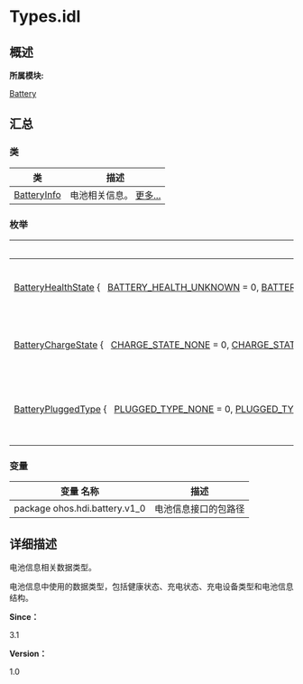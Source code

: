 # Types.idl


## **概述**

**所属模块:**

[Battery](battery.md)


## **汇总**


### 类

  | 类 | 描述 | 
| -------- | -------- |
| [BatteryInfo](_battery_info.md) | 电池相关信息。&nbsp;[更多...](_battery_info.md) | 


### 枚举

  | 枚举 | 描述 | 
| -------- | -------- |
| [BatteryHealthState](battery.md#batteryhealthstate)&nbsp;{&nbsp;&nbsp;&nbsp;[BATTERY_HEALTH_UNKNOWN](battery.md#ggaec9b86ee31a5d8abf7c804d81b542f2fa383fc8bba89eb9195e07da10ebff6a6a)&nbsp;=&nbsp;0,&nbsp;[BATTERY_HEALTH_GOOD](battery.md#ggaec9b86ee31a5d8abf7c804d81b542f2fa9019a1cab9aaffb56b968f846eae45c2),&nbsp;[BATTERY_HEALTH_OVERHEAT](battery.md#ggaec9b86ee31a5d8abf7c804d81b542f2fa34cb203c04d3f8b391fd0f193673d2cc),&nbsp;[BATTERY_HEALTH_OVERVOLTAGE](battery.md#ggaec9b86ee31a5d8abf7c804d81b542f2faeb20e3755faa28a34b37c20fce37672f),&nbsp;&nbsp;&nbsp;[BATTERY_HEALTH_COLD](battery.md#ggaec9b86ee31a5d8abf7c804d81b542f2fa1ed5e419d57b9ff71ac397d1b17eb420),&nbsp;[BATTERY_HEALTH_DEAD](battery.md#ggaec9b86ee31a5d8abf7c804d81b542f2fa05f1241d31443ffefec7ac784e141341),&nbsp;[BATTERY_HEALTH_RESERVED](battery.md#ggaec9b86ee31a5d8abf7c804d81b542f2fa9583572172c946660b255d5ac3604f9b)&nbsp;} | 电池的健康状态。&nbsp;[更多...](battery.md#batteryhealthstate) | 
| [BatteryChargeState](battery.md#batterychargestate)&nbsp;{&nbsp;&nbsp;&nbsp;[CHARGE_STATE_NONE](battery.md#gga35791cca3603f7855c6368fbd00b21f1afdc91bf6bc92fdcd784cb274b1a14d28)&nbsp;=&nbsp;0,&nbsp;[CHARGE_STATE_ENABLE](battery.md#gga35791cca3603f7855c6368fbd00b21f1a03dc57c4f65da6b1472ae4f7ed676234),&nbsp;[CHARGE_STATE_DISABLE](battery.md#gga35791cca3603f7855c6368fbd00b21f1a33914f4c27c801d3ba5315ca486655cc),&nbsp;[CHARGE_STATE_FULL](battery.md#gga35791cca3603f7855c6368fbd00b21f1a70b48a2925871d0364ae6344bce944ae),&nbsp;&nbsp;&nbsp;[CHARGE_STATE_RESERVED](battery.md#gga35791cca3603f7855c6368fbd00b21f1a38af1f4d697139ebaa8eb97fb5b34120)&nbsp;} | 电池的充电状态。&nbsp;[更多...](battery.md#batterychargestate) | 
| [BatteryPluggedType](battery.md#batterypluggedtype)&nbsp;{&nbsp;&nbsp;&nbsp;[PLUGGED_TYPE_NONE](battery.md#ggab80029eabf9d0fdcc3ab4d4a4c3be6baa23f13d9ed048300c42930d844ead29c7)&nbsp;=&nbsp;0,&nbsp;[PLUGGED_TYPE_AC](battery.md#ggab80029eabf9d0fdcc3ab4d4a4c3be6baaba143c5ab6146a49e3c1362d3ba38751),&nbsp;[PLUGGED_TYPE_USB](battery.md#ggab80029eabf9d0fdcc3ab4d4a4c3be6baacfe481a50e9915a049edd3debcc7de1c),&nbsp;[PLUGGED_TYPE_WIRELESS](battery.md#ggab80029eabf9d0fdcc3ab4d4a4c3be6baaa8b900a0327e60b02ad7d3501057be38),&nbsp;&nbsp;&nbsp;[PLUGGED_TYPE_BUTT](battery.md#ggab80029eabf9d0fdcc3ab4d4a4c3be6baac85bb1a7b26e14b55cd9bb977c3e66c0)&nbsp;} | 电池的充电设备类型。&nbsp;[更多...](battery.md#batterypluggedtype) | 


### 变量

  | 变量&nbsp;名称 | 描述 | 
| -------- | -------- |
| package&nbsp;ohos.hdi.battery.v1_0 | 电池信息接口的包路径 | 


## **详细描述**

电池信息相关数据类型。

电池信息中使用的数据类型，包括健康状态、充电状态、充电设备类型和电池信息结构。

**Since：**

3.1

**Version：**

1.0
